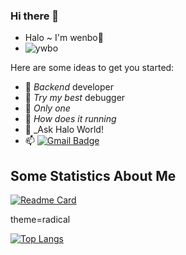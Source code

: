### Hi there 👋

- Halo ~ I'm wenbo👋
- ![ywbo](https://komarev.com/ghpvc/?username=ywbo)
<!--
**ywbo/ywbo** is a ✨ _special_ ✨ repository because its `README.md` (this file) appears on your GitHub profile.
-->
Here are some ideas to get you started:

- 🔭 _Backend_ developer
- 🌱 _Try my best_ debugger
- 👯 _Only one_
- 🤔 _How does it running_
- 💬 _Ask Halo World!
- 📫  [![Gmail Badge](https://img.shields.io/badge/-Gmail-c14438?style=flat-square&logo=Gmail&logoColor=white&link=mailto:ywboooooo@gmail.com)](mailto:ywboooooo@gmail.com)
<!-- - 😄 Pronouns: ... -->
<!-- - ⚡ Fun fact: ... -->

## Some Statistics About Me

<!-- [![Readme Card](https://github-readme-stats.vercel.app/api?username=ywbo&show_icons=true&title_color=ffffff&icon_color=bb2acf&text_color=daf7dc&bg_color=151515)](https://github.com/anuraghazra/github-readme-stats) -->

[![Readme Card](https://github-readme-stats.vercel.app/api?username=ywbo&show_icons=true&theme=vue)](https://github.com/anuraghazra/github-readme-stats)

theme=radical

<!-- [![Top Langs](https://github-readme-stats.vercel.app/api/top-langs/?username=ywbo&layout=compact&exclude_repo=ywbo.github.io&title_color=ffffff&icon_color=bb2acf&text_color=daf7dc&bg_color=151515)](https://github.com/anuraghazra/github-readme-stats) -->

[![Top Langs](https://github-readme-stats.vercel.app/api/top-langs/?username=ywbo&layout=compact&exclude_repo=ywbo.github.io&theme=vue)](https://github.com/anuraghazra/github-readme-stats)
